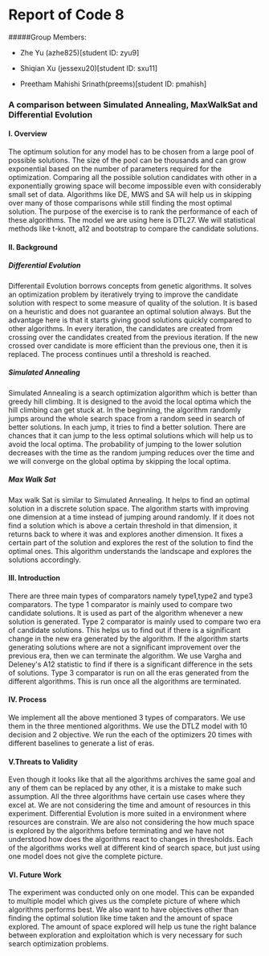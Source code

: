 
# Report of Code 8

#####Group Members:

- Zhe Yu (azhe825)[student ID: zyu9]

- Shiqian Xu (jessexu20)[student ID: sxu11]

- Preetham Mahishi Srinath(preems)[student ID: pmahish]

### A comparison between Simulated Annealing, MaxWalkSat and Differential Evolution

#### I. Overview

The optimum solution for any model has to be chosen from a large pool of possible solutions. The size of the pool can be thousands and can grow exponential based on the number of parameters required for the optimization. Comparing all the possible solution candidates with other in a exponentially growing space will become impossible even with considerably small set of data. Algorithms like DE, MWS and SA will help us in skipping over many of those comparisons while still finding the most optimal solution. The purpose of the exercise is to rank the performance of each of these algorithms. The model we are using here is DTL27. We will statistical methods like t-knott, a12 and bootstrap to compare the candidate solutions.  
 
#### II. Background
##### Differential Evolution
Differentail Evolution borrows concepts from genetic algorithms. It solves an optimization problem by iteratively trying to improve the candidate solution with respect to some measure of quality of the solution. It is based on a heuristic and does not guarantee an optimal solution always. But the advantage here is that it starts giving good solutions quickly compared to other algorithms. In every iteration, the candidates are created from crossing over the candidates created from the previous iteration. If the new crossed over candidate is more efficient than the previous one, then it is replaced. The process continues until a threshold is reached.

##### Simulated Annealing
Simulated Annealing is a search optimization algorithm which is better than greedy hill climbing. It is designed to the avoid the local optima which the hill climbing can get stuck at. In the beginning, the algorithm randomly jumps around the whole search space from a random seed in search of better solutions. In each jump, it tries to find a better solution. There are chances that it can jump to the less optimal solutions which will help us to avoid the local optima. The probability of jumping to the lower solution decreases with the time as the random jumping reduces over the time and we will converge on the global optima by skipping the local optima. 

##### Max Walk Sat
Max walk Sat is similar to Simulated Annealing. It helps to find an optimal solution in a discrete solution space.  The algorithm starts with improving one dimension at a time instead of jumping around randomly. If it does not find a solution which is above a certain threshold in that dimension, it returns back to where it was and explores another dimension. It fixes a certain part of the solution and explores the rest of the solution to find the optimal ones. This algorithm understands the landscape and explores the solutions accordingly. 
 
#### III. Introduction
There are three main types of comparators namely type1,type2 and type3 comparators. The type 1 comparator is mainly used to compare two candidate solutions. It is used as part of the algorithm whenever a new solution is generated. Type 2 comparator is mainly used to compare two era of candidate solutions. This helps us to find out if there is a significant change in the new era generated by the algorithm. If the algorithm starts generating solutions where are not a significant improvement over the previous era, then we can terminate the algorithm. We use Vargha and Deleney's A12 statistic to find if there is a significant difference in the sets of solutions.
Type 3 comparator is run on all the eras generated from the different algorithms. This is run once all the algorithms are terminated.

#### IV. Process
We implement all the above mentioned 3 types of comparators. We use them in the three mentioned algorithms. We use the DTLZ model with 10 decision and 2 objective. We run the each of the optimizers 20 times with different baselines to generate a list of eras.

#### V.Threats to Validity
Even though it looks like that all the algorithms archives the same goal and any of them can be replaced by any other, it is a mistake to make such assumption. All the three algorithms have certain use cases where they excel at. We are not considering the time and amount of resources in this experiment. Differential Evolution is more suited in a environment where resources are constrain. We are also not considering the how much space is explored by the algorithms before terminating and we have not understood how does the algorithms react to changes in thresholds. Each of the algorithms works well at different kind of search space, but just using one model does not give the complete picture. 

#### VI. Future Work
The experiment was conducted only on one model. This can be expanded to multiple model which gives us the complete picture of where which algorithms performs best. We also want to have objectives other than finding the optimal solution like time taken and the amount of space explored. The amount of space explored will help us tune the right balance between exploration and exploitation which is very necessary for such search optimization problems.